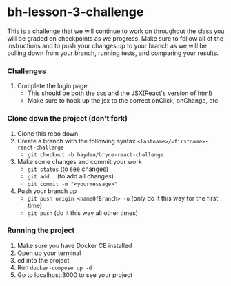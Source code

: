 # bh-lesson-3-challenge
This is a challenge that we will continue to work on throughout the class
you will be graded on checkpoints as we progress. Make sure to follow all of the instructions and to push your changes up to your branch as we will be pulling down from your branch, running tests, and comparing your results. 

### Challenges

1. Complete the login page. 
    - This should be both the css and the JSX(React's version of html)
    - Make sure to hook up the jsx to the correct onClick, onChange, etc.

### Clone down the project (don't fork)
1. Clone this repo down
1. Create a branch with the following syntax ```<lastname>/<firstname>-react-challenge```
    - ```git checkout -b hayden/bryce-react-challenge```
1. Make some changes and commit your work
    - ```git status``` (to see changes)
    - ```git add .``` (to add all changes)
    - ```git commit -m "<yourmessage>"```
1. Push your branch up
    - ```git push origin <nameOfBranch> -u``` (only do it this way for the first time)
    - ```git push``` (do it this way all other times)

### Running the project
1. Make sure you have Docker CE installed
1. Open up your terminal
1. cd into the project
1. Run ```docker-compose up -d```
1. Go to localhost:3000 to see your project

